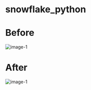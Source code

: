 # snowflake_python

# Before
![image-1](https://github.com/PearlyNautilus/snowflake_python/blob/main/resources/Before.png)

# After
![image-1](https://github.com/PearlyNautilus/snowflake_python/blob/main/resources/After.png)
